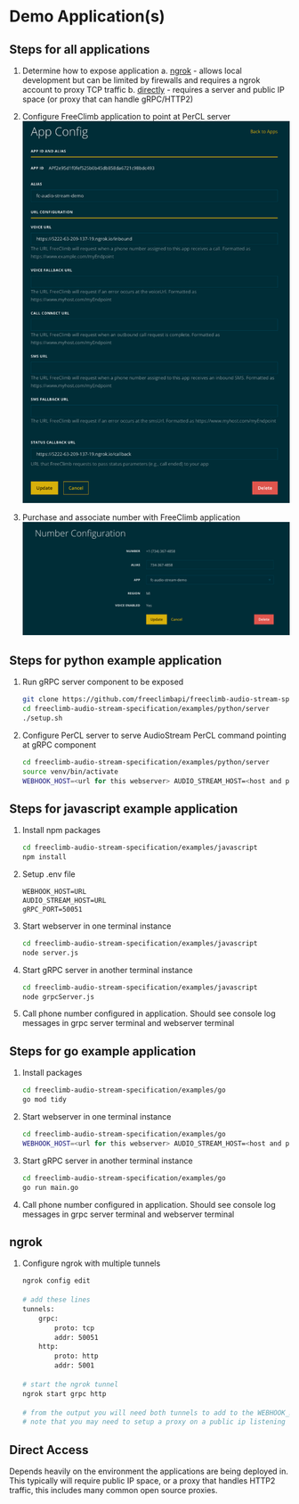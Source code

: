 # Demo Application(s)

## Steps for all applications

1. Determine how to expose application
    a. [ngrok](#ngrok) - allows local development but can be limited by firewalls and requires a ngrok account to proxy TCP traffic
    b. [directly](#direct-access) - requires a server and public IP space (or proxy that can handle gRPC/HTTP2)
    
2. Configure FreeClimb application to point at PerCL server
    ![FreeClimb Application Config](./images/fc-application.png)
3. Purchase and associate number with FreeClimb application
    ![FreeClimb Number Config](./images/fc-number.png)


## Steps for python example application

1. Run gRPC server component to be exposed

    ```bash
    git clone https://github.com/freeclimbapi/freeclimb-audio-stream-specification
    cd freeclimb-audio-stream-specification/examples/python/server
    ./setup.sh
    ```

2. Configure PerCL server to serve AudioStream PerCL command pointing at gRPC component

    ```bash
    cd freeclimb-audio-stream-specification/examples/python/server
    source venv/bin/activate
    WEBHOOK_HOST=<url for this webserver> AUDIO_STREAM_HOST=<host and port of grpc server> python3 webserver.py
    ```

## Steps for javascript example application

1. Install npm packages
    ```bash
    cd freeclimb-audio-stream-specification/examples/javascript
    npm install
    ```

2. Setup .env file
    ```
    WEBHOOK_HOST=URL
    AUDIO_STREAM_HOST=URL
    gRPC_PORT=50051
    ```
    
2. Start webserver in one terminal instance
    ```bash
    cd freeclimb-audio-stream-specification/examples/javascript
    node server.js
    ```

3. Start gRPC server in another terminal instance
    ```bash
    cd freeclimb-audio-stream-specification/examples/javascript
    node grpcServer.js
    ```

4. Call phone number configured in application. Should see console log messages in grpc server terminal and webserver terminal

## Steps for go example application

1. Install packages
    ```bash
    cd freeclimb-audio-stream-specification/examples/go
    go mod tidy
    ```
    
2. Start webserver in one terminal instance
    ```bash
    cd freeclimb-audio-stream-specification/examples/go
    WEBHOOK_HOST=<url for this webserver> AUDIO_STREAM_HOST=<host and port of grpc server> go run main.go
    ```

3. Start gRPC server in another terminal instance
    ```bash
    cd freeclimb-audio-stream-specification/examples/go
    go run main.go
    ```

4. Call phone number configured in application. Should see console log messages in grpc server terminal and webserver terminal

## ngrok

1. Configure ngrok with multiple tunnels

    ```bash
    ngrok config edit

    # add these lines
    tunnels:
        grpc:
            proto: tcp
            addr: 50051
        http:
            proto: http
            addr: 5001

    # start the ngrok tunnel
    ngrok start grpc http

    # from the output you will need both tunnels to add to the WEBHOOK_HOST and AUDIO_STREAM_HOST above
    # note that you may need to setup a proxy on a public ip listening on port 443 to forward the GRPC traffic to your local development environment
    ```

## Direct Access

Depends heavily on the environment the applications are being deployed in. This typically will require public IP space, or a proxy that handles HTTP2 traffic, this includes many common open source proxies.
